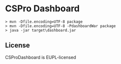 # CSPro Dashboard

```
> mvn -Dfile.encoding=UTF-8 package
> mvn -Dfile.encoding=UTF-8 -PdashboardWar package
> java -jar target\dashboard.jar
```

## License
CSProDashboard is EUPL-licensed
